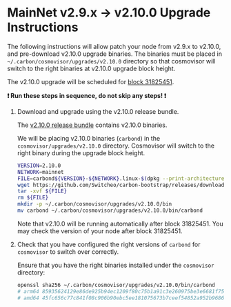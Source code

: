 # MainNet v2.9.x -> v2.10.0 Upgrade Instructions

The following instructions will allow patch your node from v2.9.x to v2.10.0, and pre-download v2.10.0 upgrade binaries. The binaries must be placed in `~/.carbon/cosmovisor/upgrades/v2.10.0` directory so that cosmovisor will switch to the right binaries at v2.10.0 upgrade block height.

The v2.10.0 upgrade will be scheduled for [block 31825451](https://scan.carbon.network).

**:exclamation: Run these steps in sequence, do not skip any steps! :exclamation:**

1. Download and upgrade using the v2.10.0 release bundle.

    The [v2.10.0 release bundle](https://github.com/Switcheo/carbon-bootstrap/releases/tag/v2.10.0) contains v2.10.0 binaries.

    We will be placing v2.10.0 binaries (`carbond`) in the `cosmovisor/upgrades/v2.10.0` directory. Cosmovisor will switch to the right binary during the upgrade block height.

    ```bash
    VERSION=2.10.0
    NETWORK=mainnet
    FILE=carbond${VERSION}-${NETWORK}.linux-$(dpkg --print-architecture).tar.gz
    wget https://github.com/Switcheo/carbon-bootstrap/releases/download/v${VERSION}/${FILE}
    tar -xvf ${FILE}
    rm ${FILE}
    mkdir -p ~/.carbon/cosmovisor/upgrades/v2.10.0/bin
    mv carbond ~/.carbon/cosmovisor/upgrades/v2.10.0/bin/carbond
    ```

    Note that v2.10.0 will be running automatically after block 31825451. You may check the version of your node after block 31825451.

2. Check that you have configured the right versions of `carbond` for `cosmovisor` to switch over correctly.

    Ensure that you have the right binaries installed under the `cosmovisor` directory:

    ```bash
    openssl sha256 ~/.carbon/cosmovisor/upgrades/v2.10.0/bin/carbond
    # arm64 85935624129e86de925b94ec1209f80c75b1a91c3e260975be3e6681f7501a3d
    # amd64 45fc656c77c841f08c906b90ebc5ee181075673b7ceef54852a952b9686a087a
    ```
